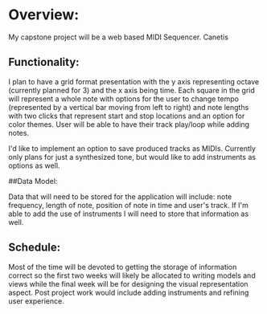 # Overview:
My capstone project will be a web based MIDI Sequencer.
Canetis

## Functionality:

I plan to have a grid format presentation with the y axis representing octave (currently planned for 3) and the x axis being time. Each square in the grid will represent a whole note with options for the user to change tempo (represented by a vertical bar moving from left to right) and note lengths with two clicks that represent start and stop locations and an option for color themes. User will be able to have their track play/loop while adding notes.

I'd like to implement an option to save produced tracks as MIDIs. Currently only plans for just a synthesized tone, but would like to add instruments as options as well.

##Data Model:

Data that will need to be stored for the application will include: note frequency, length of note, position of note in time and user's track. If I'm able to add the use of instruments I will need to store that information as well.

## Schedule:

Most of the time will be devoted to getting the storage of information correct so the first two weeks will likely be allocated to writing models and views while the final week will be for designing the visual representation aspect. Post project work would include adding instruments and refining user experience.

